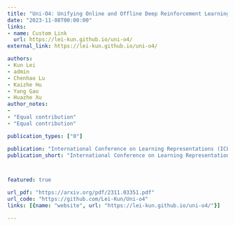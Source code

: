 ```yaml
---
title: "Uni-O4: Unifying Online and Offline Deep Reinforcement Learning with Multi-Step On-Policy Optimization"
date: "2023-11-08T00:00:00"
links:
- name: Custom Link
  url: https://lei-kun.github.io/uni-o4/
external_link: https://lei-kun.github.io/uni-o4/

authors:
- Kun Lei
- admin
- Chenhao Lu
- Kaizhe Hu
- Yang Gao
- Huazhe Xu
author_notes:
-
- "Equal contribution"
- "Equal contribution"

publication_types: ["0"]

publication: "International Conference on Learning Representations (ICLR), 2024"
publication_short: "International Conference on Learning Representations (ICLR), 2024"



featured: true

url_pdf: "https://arxiv.org/pdf/2311.03351.pdf"
url_code: "https://github.com/Lei-Kun/Uni-o4"
links: [{name: "website", url: "https://lei-kun.github.io/uni-o4/"}]

---
```

